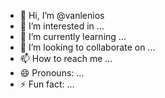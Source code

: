 - 👋 Hi, I’m @vanlenios
- 👀 I’m interested in ...
- 🌱 I’m currently learning ...
- 💞️ I’m looking to collaborate on ...
- 📫 How to reach me ...
- 😄 Pronouns: ...
- ⚡ Fun fact: ...

<!---
vanlenios/vanlenios is a ✨ special ✨ repository because its `README.md` (this file) appears on your GitHub profile.
You can click the Preview link to take a look at your changes.
--->
